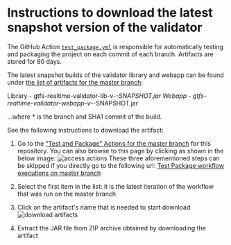 # Instructions to download the latest snapshot version of the validator

The GitHub Action [`test_package.yml`](../.github/workflows/test_package.yml) is responsible for automatically testing and packaging the project on each commit of each branch. Artifacts are stored for 90 days.

The latest snapshot builds of the validator library and webapp can be found under [the list of artifacts for the master branch](https://github.com/MobilityData/gtfs-realtime-validator/actions/workflows/test_package.yml?query=branch%3Amaster):

Library - gtfs-realtime-validator-lib-v-*-SNAPSHOT.jar
Webapp - gtfs-realtime-validator-webapp-v-*-SNAPSHOT.jar

...where * is the branch and SHA1 commit of the build.

See the following instructions to download the artifact:

1. Go to the ["Test and Package" Actions for the master branch](https://github.com/MobilityData/gtfs-realtime-validator/actions/workflows/test_package.yml?query=branch%3Amaster) for this repository. You can also browse to this page by clicking as shown in the below image:
![access actions](https://user-images.githubusercontent.com/46797220/154085290-89666a47-4825-465d-9b56-83331b5aa363.png)
These three aforementioned steps can be skipped if you directly go to the following url: [Test Package workflow executions on master branch](https://github.com/MobilityData/gtfs-realtime-validator/actions/workflows/test_package.yml?query=branch%3Amaster)

2. Select the first item in the list: it is the latest iteration of the workflow that was run on the master branch
3. Click on the artifact's name that is needed to start download 
![download artifacts](https://user-images.githubusercontent.com/46797220/154085256-dce24278-a574-41bc-bbf5-45a4ba02df3c.png)
4. Extract the JAR file from ZIP archive obtained by downloading the artifact
